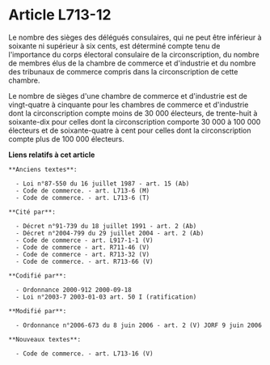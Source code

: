# Article L713-12

Le nombre des sièges des délégués consulaires, qui ne peut être inférieur à soixante ni supérieur à six cents, est déterminé
compte tenu de l'importance du corps électoral consulaire de la circonscription, du nombre de membres élus de la chambre de
commerce et d'industrie et du nombre des tribunaux de commerce compris dans la circonscription de cette chambre.

Le nombre de sièges d'une chambre de commerce et d'industrie est de vingt-quatre à cinquante pour les chambres de commerce et
d'industrie dont la circonscription compte moins de 30 000 électeurs, de trente-huit à soixante-dix pour celles dont la
circonscription comporte 30 000 à 100 000 électeurs et de soixante-quatre à cent pour celles dont la circonscription compte
plus de 100 000 électeurs.

**Liens relatifs à cet article**

	**Anciens textes**:

	  - Loi n°87-550 du 16 juillet 1987 - art. 15 (Ab)
	  - Code de commerce. - art. L713-6 (M)
	  - Code de commerce. - art. L713-6 (T)

	**Cité par**:

	  - Décret n°91-739 du 18 juillet 1991 - art. 2 (Ab)
	  - Décret n°2004-799 du 29 juillet 2004 - art. 2 (Ab)
	  - Code de commerce - art. L917-1-1 (V)
	  - Code de commerce - art. R711-46 (V)
	  - Code de commerce - art. R713-32 (V)
	  - Code de commerce. - art. R713-66 (V)

	**Codifié par**:

	  - Ordonnance 2000-912 2000-09-18
	  - Loi n°2003-7 2003-01-03 art. 50 I (ratification)

	**Modifié par**:

	  - Ordonnance n°2006-673 du 8 juin 2006 - art. 2 (V) JORF 9 juin 2006

	**Nouveaux textes**:

	  - Code de commerce. - art. L713-16 (V)

